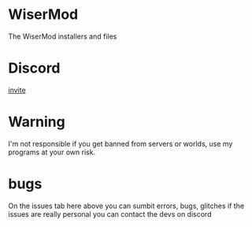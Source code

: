 # WiserMod
The WiserMod installers and files


# Discord
[invite](https://discord.gg/zafgtnf4qV)



# Warning

I'm not responsible if you get banned from servers or worlds,
use my programs at your own risk.




# bugs

On the issues tab here above you can sumbit errors, bugs, glitches
if the issues are really personal you can contact the devs on discord
